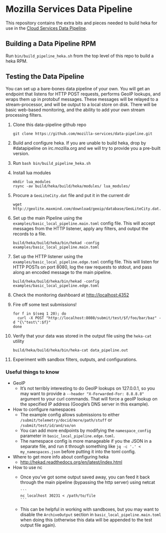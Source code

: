 # Mozilla Services Data Pipeline

This repository contains the extra bits and pieces needed to build heka
for use in the [Cloud Services Data Pipeline](https://wiki.mozilla.org/CloudServices/DataPipeline).

## Building a Data Pipeline RPM

Run `bin/build_pipeline_heka.sh` from the top level of this repo to build a heka RPM.

## Testing the Data Pipeline

You can set up a bare-bones data pipeline of your own.  You will get an endpoint that listens for HTTP POST requests, performs GeoIP lookups, and wraps them up in protobuf messages. These messages will be relayed to a stream-processor, and will be output to a local store on disk. There will be basic web-based monitoring, and the ability to add your own stream processing filters.

1. Clone this data-pipeline github repo

    ```
    git clone https://github.com/mozilla-services/data-pipeline.git
    ```

2. Build and configure heka. If you are unable to build heka, drop by #datapipeline on irc.mozilla.org and we will try to provide you a pre-built version.
  1. Run `bash bin/build_pipeline_heka.sh`
  2. Install lua modules

        ```
        mkdir lua_modules
        rsync -av build/heka/build/heka/modules/ lua_modules/
        ```

  3. Procure a `GeoLiteCity.dat` file and put it in the current dir

        ```
        wget http://geolite.maxmind.com/download/geoip/database/GeoLiteCity.dat.gz
        ```

3. Set up the main Pipeline using the `examples/basic_local_pipeline.main.toml` config file. This will accept messages from the HTTP listener, apply any filters, and output the records to a file.

    ```
    build/heka/build/heka/bin/hekad -config examples/basic_local_pipeline.main.toml
    ```

4. Set up the HTTP listener using the `examples/basic_local_pipeline.edge.toml` config file. This will listen for HTTP POSTs on port 8080, log the raw requests to stdout, and pass along an encoded message to the main pipeline.

    ```
    build/heka/build/heka/bin/hekad -config examples/basic_local_pipeline.edge.toml
    ```

5. Check the monitoring dashboard at [http://localhost:4352](http://localhost:4352)
6. Fire off some test submissions!

    ```
    for f in $(seq 1 20); do
      curl -X POST "http://localhost:8080/submit/test/$f/foo/bar/baz" -d "{\"test\":$f}"
    done
    ```

7. Verify that your data was stored in the output file using the `heka-cat` utility

    ```
    build/heka/build/heka/bin/heka-cat data_pipeline.out
    ```

8. Experiment with sandbox filters, outputs, and configurations.

### Useful things to know

- GeoIP
  - It’s not terribly interesting to do GeoIP lookups on 127.0.0.1, so you may want to provide a `--header "X-Forwarded-For: 8.8.8.8"` argument to your curl commands. That will force a geoIP lookup on the specified IP address (Google’s DNS server in this example).
- How to configure namespaces
  - The example config allows submissions to either `/submit/telemetry/docid/more/path/stuff` or `/submit/test/id/and/so/on`
  - You can add more endpoints by modifying the `namespace_config` parameter in `basic_local_pipeline.edge.toml`.
  - The namespace config is more manageable if you the JSON in a separate file, and run it through something like `jq -c '.' < my_namespaces.json` before putting it into the toml config.
- Where to get more info about configuring heka
  - http://hekad.readthedocs.org/en/latest/index.html
- How to use nc
  - Once you’ve got some output saved away, you can feed it back through the main pipeline (bypassing the http server) using netcat

        ```
        nc localhost 30231 < /path/to/file
        ```

  - This can be helpful in working with sandboxes, but you may want to disable the `ArchiveOutput` section in `basic_local_pipeline.main.toml` when doing this (otherwise this data will be appended to the test output file again).
